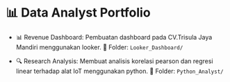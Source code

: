 # 📊 Data Analyst Portfolio

- 📊 Revenue Dashboard: Pembuatan dashboard pada CV.Trisula Jaya Mandiri menggunakan looker.
📁 Folder: `Looker_Dashboard/`

- 🔍 Research Analysis: Membuat analisis korelasi pearson dan regresi linear terhadap alat IoT menggunakan python.
📁 Folder: `Python_Analyst/`
